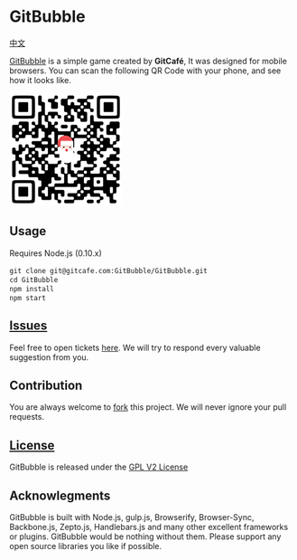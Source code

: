 # GitBubble

[中文](./readme.zh-CN.md)

[GitBubble](http://gitbubble.gitcafe.io) is a simple game created by **GitCafé**, It was designed for mobile browsers. You can scan the following QR Code with your phone, and see how it looks like. 

![](./app/image/qrcode.png)

## Usage

Requires Node.js (0.10.x)

```
git clone git@gitcafe.com:GitBubble/GitBubble.git
cd GitBubble
npm install
npm start
```

## [Issues](https://gitcafe.com/GitBubble/GitBubble/tickets)

Feel free to open tickets [here](https://gitcafe.com/GitBubble/GitBubble/tickets). We will try to respond every valuable suggestion from you.

## Contribution

You are always welcome to [fork](https://gitcafe.com/GitBubble/GitBubble/fork) this project. We will never ignore your pull requests. 

## [License](./LICENSE)

GitBubble is released under the [GPL V2 License](./LICENSE)

## Acknowlegments

GitBubble is built with Node.js, gulp.js, Browserify, Browser-Sync, Backbone.js, Zepto.js, Handlebars.js and many other excellent frameworks or plugins. GitBubble would be nothing without them. Please support any open source libraries you like if possible.

